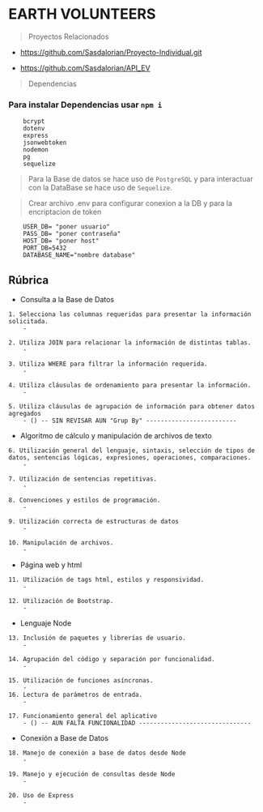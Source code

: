 # EARTH VOLUNTEERS

> Proyectos Relacionados

* https://github.com/Sasdalorian/Proyecto-Individual.git

* https://github.com/Sasdalorian/API_EV

> Dependencias
### Para instalar Dependencias usar ```npm i```

``` 
    bcrypt
    dotenv
    express
    jsonwebtoken
    nodemon
    pg
    sequelize
```

> Para la Base de datos se hace uso de ```PostgreSQL``` y para interactuar con la DataBase se hace uso de ```Sequelize```.

> Crear archivo .env para configurar conexion a la DB y para la encriptacion de token

``` 
    USER_DB= "poner usuario"
    PASS_DB= "poner contraseña"
    HOST_DB= "poner host"
    PORT_DB=5432
    DATABASE_NAME="nombre database"
```

## Rúbrica
* Consulta a la Base de Datos
```
1. Selecciona las columnas requeridas para presentar la información solicitada.
    - 

2. Utiliza JOIN para relacionar la información de distintas tablas.
    - 

3. Utiliza WHERE para filtrar la información requerida.
    - 

4. Utiliza cláusulas de ordenamiento para presentar la información.
    - 

5. Utiliza cláusulas de agrupación de información para obtener datos agregados
    - () -- SIN REVISAR AUN "Grup By" -------------------------
```
* Algoritmo de cálculo y manipulación de archivos de texto
```
6. Utilización general del lenguaje, sintaxis, selección de tipos de datos, sentencias lógicas, expresiones, operaciones, comparaciones.
    - 

7. Utilización de sentencias repetitivas.
    - 
    
8. Convenciones y estilos de programación.
    - 

9. Utilización correcta de estructuras de datos
    - 

10. Manipulación de archivos.
    - 
```
* Página web y html
```
11. Utilización de tags html, estilos y responsividad.
    - 

12. Utilización de Bootstrap.
    - 
```
* Lenguaje Node
```
13. Inclusión de paquetes y librerías de usuario.
    - 

14. Agrupación del código y separación por funcionalidad.
    - 

15. Utilización de funciones asíncronas.
    - 
16. Lectura de parámetros de entrada.
    - 

17. Funcionamiento general del aplicativo
    - () -- AUN FALTA FUNCIONALIDAD -------------------------------
```
* Conexión a Base de Datos
```
18. Manejo de conexión a base de datos desde Node
    - 

19. Manejo y ejecución de consultas desde Node
    - 

20. Uso de Express
    - 
```
